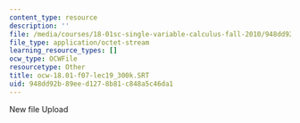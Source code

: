 ```yaml
---
content_type: resource
description: ''
file: /media/courses/18-01sc-single-variable-calculus-fall-2010/948dd92b89eed1278b81c848a5c46da1_ocw-18.01-f07-lec19_300k.SRT
file_type: application/octet-stream
learning_resource_types: []
ocw_type: OCWFile
resourcetype: Other
title: ocw-18.01-f07-lec19_300k.SRT
uid: 948dd92b-89ee-d127-8b81-c848a5c46da1
---
```

New file Upload
